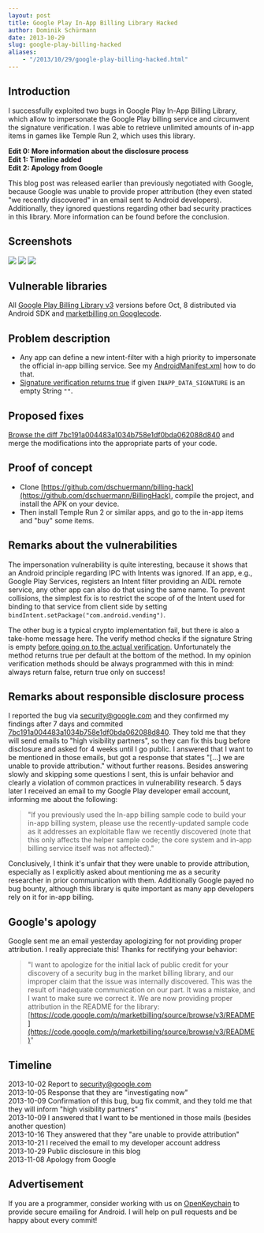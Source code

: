 ```yaml
---
layout: post
title: Google Play In-App Billing Library Hacked
author: Dominik Schürmann
date: 2013-10-29
slug: google-play-billing-hacked
aliases:
    - "/2013/10/29/google-play-billing-hacked.html"
---
```


## Introduction
I successfully exploited two bugs in Google Play In-App Billing Library, which allow to impersonate the Google Play billing service and circumvent the signature verification. I was able to retrieve unlimited amounts of in-app items in games like Temple Run 2, which uses this library.

**Edit 0: More information about the disclosure process**  
**Edit 1: Timeline added**  
**Edit 2: Apology from Google**

This blog post was released earlier than previously negotiated with Google, because Google was unable to provide proper attribution (they even stated "we recently discovered" in an email sent to Android developers). Additionally, they ignored questions regarding other bad security practices in this library. More information can be found before the conclusion.

## Screenshots

[![](/images/billinghack1-150x150.png)](/images/billinghack1.png)
[![](/images/billinghack2-150x150.png)](/images/billinghack2.png)
[![](/images/billinghack3-150x150.png)](/images/billinghack3.png)

## Vulnerable libraries
All [Google Play Billing Library v3](http://developer.android.com/training/in-app-billing/preparing-iab-app.html) versions before Oct, 8 distributed via Android SDK and [marketbilling on Googlecode](https://code.google.com/p/marketbilling/).

## Problem description
  * Any app can define a new intent-filter with a high priority to impersonate the official in-app billing service. See my [AndroidManifest.xml](https://github.com/dschuermann/billing-hack/blob/master/AndroidManifest.xml) how to do that.
  * [Signature verification returns true](https://github.com/dschuermann/billing-hack/blob/master/src/org/billinghack/google/util/Security.java#L73) if given ``INAPP_DATA_SIGNATURE`` is an empty String ``""``.

## Proposed fixes
[Browse the diff 7bc191a004483a1034b758e1df0bda062088d840](https://code.google.com/p/marketbilling/source/detail?r=7bc191a004483a1034b758e1df0bda062088d840) and merge the modifications into the appropriate parts of your code.

## Proof of concept
  * Clone [https://github.com/dschuermann/billing-hack](https://github.com/dschuermann/BillingHack), compile the project, and install the APK on your device.
  * Then install Temple Run 2 or similar apps, and go to the in-app items and "buy" some items.

## Remarks about the vulnerabilities
The impersonation vulnerability is quite interesting, because it shows that an Android principle regarding IPC with Intents was ignored. If an app, e.g., Google Play Services, registers an Intent filter providing an AIDL remote service, any other app can also do that using the same name. To prevent collisions, the simplest fix is to restrict the scope of of the Intent used for binding to that service from client side by setting ``bindIntent.setPackage("com.android.vending")``.

The other bug is a typical crypto implementation fail, but there is also a take-home message here. The verify method checks if the signature String is empty [before going on to the actual verification](https://code.google.com/p/marketbilling/source/diff?spec=svn7bc191a004483a1034b758e1df0bda062088d840&amp;r=7bc191a004483a1034b758e1df0bda062088d840&amp;format=side&amp;path=/v3/src/com/example/android/trivialdrivesample/util/Security.java). Unfortunately the method returns true per default at the bottom of the method. In my opinion verification methods should be always programmed with this in mind: always return false, return true only on success!

## Remarks about responsible disclosure process
I reported the bug via security@google.com and they confirmed my findings after 7 days and commited [7bc191a004483a1034b758e1df0bda062088d840](https://code.google.com/p/marketbilling/source/detail?r=7bc191a004483a1034b758e1df0bda062088d840). They told me that they will send emails to "high visibility partners", so they can fix this bug before disclosure and asked for 4 weeks until I go public. I answered that I want to be mentioned in those emails, but got a response that states "[...] we are unable to provide attribution." without further reasons. Besides answering slowly and skipping some questions I sent, this is unfair behavior and clearly a violation of common practices in vulnerability research. 5 days later I received an email to my Google Play developer email account, informing me about the following:

> "If you previously used the In-app billing sample code to build your in-app billing system, please use the recently-updated sample code as it addresses an exploitable flaw we recently discovered (note that this only affects the helper sample code; the core system and in-app billing service itself was not affected)."

Conclusively, I think it's unfair that they were unable to provide attribution, especially as I explicitly asked about mentioning me as a security researcher in prior communication with them. Additionally Google payed no bug bounty, although this library is quite important as many app developers rely on it for in-app billing.

## Google's apology
Google sent me an email yesterday apologizing for not providing proper attribution. I really appreciate this! Thanks for rectifying your behavior:

> "I want to apologize for the initial lack of public credit for your discovery of a security bug in the market billing library, and our improper claim that the issue was internally discovered. This was the result of inadequate communication on our part. It was a mistake, and I want to make sure we correct it. We are now providing proper attribution in the README for the library: [https://code.google.com/p/marketbilling/source/browse/v3/README](https://code.google.com/p/marketbilling/source/browse/v3/README)"

## Timeline
2013-10-02 Report to security@google.com  
2013-10-05 Response that they are "investigating now"  
2013-10-09 Confirmation of this bug, bug fix commit, and they told me that they will inform "high visibility partners"  
2013-10-09 I answered that I want to be mentioned in those mails (besides another question)  
2013-10-16 They answered that they "are unable to provide attribution"  
2013-10-21 I received the email to my developer account address  
2013-10-29 Public disclosure in this blog  
2013-11-08 Apology from Google  

## Advertisement
If you are a programmer, consider working with us on [OpenKeychain](http://www.openkeychain.org) to provide secure emailing for Android. I will help on pull requests and be happy about every commit!
